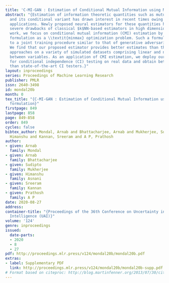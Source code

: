 ```yaml
---
title: 'C-MI-GAN : Estimation of Conditional Mutual Information using MinMax formulation'
abstract: "{Estimation of information theoretic quantities such as mutual information
  and its conditional variant has drawn interest in recent times owing to their multifaceted
  applications. Newly proposed neural estimators for these quantities have overcome
  severe drawbacks of classical $k$NN-based estimators in high dimensions. In this
  work, we focus on conditional mutual information (CMI) estimation by utilizing its
  formulation as a \\textit{minmax} optimization problem. Such a formulation leads
  to a joint training procedure similar to that of generative adversarial networks.
  We find that our proposed estimator provides better estimates than the existing
  approaches on a variety of simulated datasets comprising linear and non-linear relations
  between variables. As an application of CMI estimation, we deploy our estimator
  for conditional independence (CI) testing on real data and obtain better results
  than state-of-the-art CI testers.}"
layout: inproceedings
series: Proceedings of Machine Learning Research
publisher: PMLR
issn: 2640-3498
id: mondal20b
month: 0
tex_title: "{C-MI-GAN : Estimation of Conditional Mutual Information using MinMax
  formulation}"
firstpage: 849
lastpage: 858
page: 849-858
order: 849
cycles: false
bibtex_author: Mondal, Arnab and Bhattacharjee, Arnab and Mukherjee, Sudipto and Asnani,
  Himanshu and Kannan, Sreeram and A P, Prathosh
author:
- given: Arnab
  family: Mondal
- given: Arnab
  family: Bhattacharjee
- given: Sudipto
  family: Mukherjee
- given: Himanshu
  family: Asnani
- given: Sreeram
  family: Kannan
- given: Prathosh
  family: A P
date: 2020-08-27
address: 
container-title: "{Proceedings of the 36th Conference on Uncertainty in Artificial
  Intelligence (UAI)}"
volume: '124'
genre: inproceedings
issued:
  date-parts:
  - 2020
  - 8
  - 27
pdf: http://proceedings.mlr.press/v124/mondal20b/mondal20b.pdf
extras:
- label: Supplementary PDF
  link: http://proceedings.mlr.press/v124/mondal20b/mondal20b-supp.pdf
# Format based on citeproc: http://blog.martinfenner.org/2013/07/30/citeproc-yaml-for-bibliographies/
---
```

